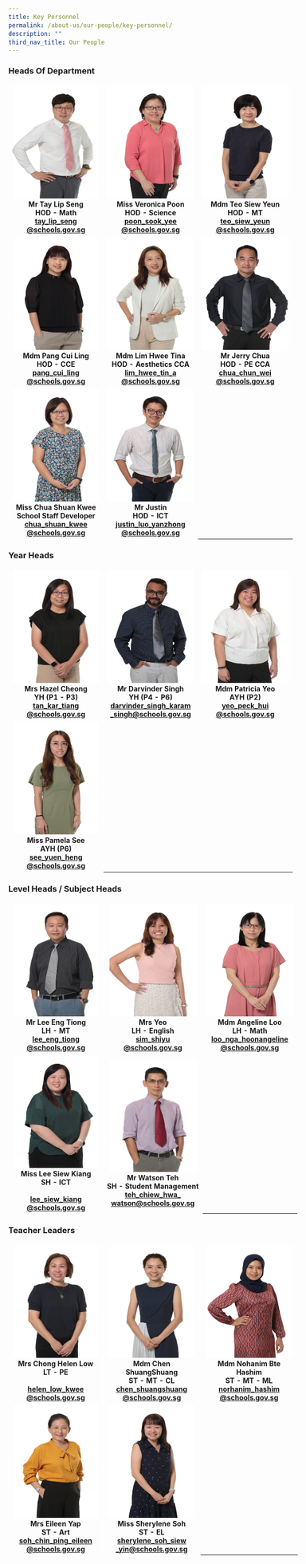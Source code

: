 ```yaml
---
title: Key Personnel
permalink: /about-us/our-people/key-personnel/
description: ""
third_nav_title: Our People
---
```

<h3>Heads Of Department</h3>

<table style="border-collapse:collapse;border-spacing:0;table-layout: fixed; width: 581px" class="tg">
	<thead>
		<tr>
			<th style="border-color:#ffffff;border-style:solid;border-width:1px;text-align:center;">
				<img src="/images/mr%20tay%20lip%20seng.JPG" alt="Mr_Tay_Lip_Seng_optimisedforweb.jpg" width="175" height="225">
				<br>Mr Tay Lip Seng<br>HOD - Math
				<br>
				<a href="mailto:tay_lip_seng@schools.gov.sg">tay_lip_seng<br>@schools.gov.sg</a>
				<br>
			</th>
			
<th style="border-color:#ffffff;border-style:solid;border-width:1px;text-align:center;">
				<img src="/images/miss%20veronica%20poon%20sook%20yee.JPG" alt="Miss_Veronica_Poon_optimisedforweb.jpg" width="175" height="225">
				<br>Miss Veronica Poon<br>HOD - Science
				<br>
				<a href="mailto:poon_sook_yee@schools.gov.sg">poon_sook_yee<br>@schools.gov.sg</a>
				<br>
			</th>
			
<th style="border-color:#ffffff;border-style:solid;border-width:1px;text-align:center;">
				<img src="/images/mdm%20teo%20siew%20yeun.JPG" alt="tn.Mdm_Teo_Siew_Yeun_optimisedforweb.jpg.mid.jpg" width="175" height="225">
				<br>Mdm Teo Siew Yeun<br>HOD - MT
				<br>
				<a href="mailto:teo_siew_yeun@schools.gov.sg">teo_siew_yeun<br>@schools.gov.sg</a>
				<br>
			</th></tr>
	</thead>

<tbody><tr><th style="border-color:#ffffff;border-style:solid;border-width:1px;text-align:center;">
				<img src="/images/mrs%20ong-pang%20cui%20ling.JPG" alt="Miss_wong_Pau_Hui_optimisedforweb.jpg" width="175" height="225">
				<br>Mdm Pang Cui Ling<br>HOD - CCE
				<br>
				<a href="mailto:pang_cui_ling@schools.gov.sg">pang_cui_ling<br>@schools.gov.sg</a>
				<br>
</th>

<th style="border-color:#ffffff;border-style:solid;border-width:1px;text-align:center;">
				<img src="/images/mdm%20lim%20hwee%20tin%20tina.JPG" alt="Mdm_Lim_Hwee_Tin_optimisedforweb.jpg" width="175" height="225">
				<br>Mdm Lim Hwee Tina<br>HOD - Aesthetics CCA
				<br>
				<a href="mailto:lim_hwee_tin_a@schools.gov.sg">lim_hwee_tin_a<br>@schools.gov.sg</a>
				<br></th>
			
<th style="border-color:#ffffff;border-style:solid;border-width:1px;text-align:center;">
				<img src="/images/mr%20jerry%20chua%20chun%20wei.JPG" alt="Mr Jerry Chua_optimisedforweb.jpg" width="175" height="225">
				<br>Mr Jerry Chua<br>HOD - PE CCA
				<br>
				<a href="mailto:chua_chun_wei@schools.gov.sg">chua_chun_wei<br>@schools.gov.sg</a>
				<br>
			</th>
			
</tr><tr><th style="border-color:#ffffff;border-style:solid;border-width:1px;text-align:center;">
				<img src="/images/miss%20chua%20shuan%20kwee.JPG" alt="IMG_9053.JPG" width="175" height="225">
				<br>Miss Chua Shuan Kwee<br>School Staff Developer
				<br>
				<a href="mailto:chua_shuan_kwee@schools.gov.sg">chua_shuan_kwee<br>@schools.gov.sg</a>
				<br></th>
	<th style="border-color:#ffffff;border-style:solid;border-width:1px;text-align:center;">
				<img src="/images/mr%20justin%20luo%20yanzhong.JPG" alt="Mr Justin Luo Yanzhong_optimisedforweb.jpg" width="175" height="225">
				<br>Mr Justin<br>HOD - ICT
				<br>
				<a href="mailto:justin_luo_yanzhong@schools.gov.sg">justin_luo_yanzhong<br>@schools.gov.sg</a>
			</th></tr>
			</tbody></table>

<h3>Year Heads</h3>

<table style="border-collapse:collapse;border-spacing:0;table-layout: fixed; width: 581px" class="tg">
	<thead>
		<tr>
			<th style="border-color:#ffffff;border-style:solid;border-width:1px;text-align:center;">
				<img src="/images/mrs%20hazel%20cheong-tan%20kar%20tiang.JPG" alt="tn.IMG_7629.JPG.mid.jpg" width="175" height="225">
				<br>Mrs Hazel Cheong<br>YH (P1 - P3)
				<br>
				<a href="mailto:tan_kar_tiang@schools.gov.sg">tan_kar_tiang<br>@schools.gov.sg</a><br>
			</th>
			
<th style="border-color:#ffffff;border-style:solid;border-width:1px;text-align:center;">
				<img src="/images/mr%20darvinder%20singh%20so%20k%20singh.JPG" alt="MR DARVINDER EDITER FINAL.jpg" width="175" height="225">
				<br>Mr Darvinder Singh<br>YH (P4 - P6)<br>
				<a href="mailto:darvinder_singh_karam_singh@schools.gov.sg">darvinder_singh_karam<br>_singh@schools.gov.sg</a>
				<br>
			</th>
			
<th style="border-color:#ffffff;border-style:solid;border-width:1px;text-align:center;">
				<img src="/images/mdm%20yeo%20peck%20hui%20patricia.JPG" alt="pat.jpg" width="175" height="225">
				<br>Mdm Patricia Yeo<br>AYH (P2)<br>
				<a href="mailto:yeo_peck_hui@schools.gov.sg">yeo_peck_hui<br>@schools.gov.sg</a><br>
			</th>
		</tr>
	</thead>

<tbody><tr><th style="border-color:#ffffff;border-style:solid;border-width:1px;text-align:center;">
				<img src="/images/ms%20pamela%20see%20yuen%20heng%20(1).JPG" alt="Miss Pamela See cropped.jpg" width="175" height="225">
				<br>Miss Pamela See<br>AYH (P6)
				<br>
				<a href="mailto:see_yuen_heng@schools.gov.sg">see_yuen_heng<br>@schools.gov.sg</a><br>
</th>
			</tr></tbody></table>


<h3>Level Heads / Subject Heads</h3>

<table style="border-collapse:collapse;border-spacing:0;table-layout: fixed; width: 581px" class="tg">
	<thead>
		<tr>
			<th style="border-color:#ffffff;border-style:solid;border-width:1px;text-align:center;">
				<img src="/images/mr%20lee%20eng%20tiong.JPG" alt="Lee Eng Tiong_optimisedforweb.jpg" width="175" height="225">
				<br>Mr Lee Eng Tiong<br>LH - MT
				<br>
				<a href="mailto:lee_eng_tiong@schools.gov.sg">lee_eng_tiong<br>@schools.gov.sg</a>
				<br>
			</th>
			
<th style="border-color:#ffffff;border-style:solid;border-width:1px;text-align:center;">
				<img src="/images/mrs%20yeo-sim%20shiyu.JPG" alt="Mdm_Sim_Shiyu_optimisedforweb.jpg" width="175" height="225">
				<br>Mrs Yeo<br>LH - English
				<br>
				<a href="mailto:sim_shiyu
@schools.gov.sg">sim_shiyu<br>@schools.gov.sg</a>
				<br>
			</th>
			
<th style="border-color:#ffffff;border-style:solid;border-width:1px;text-align:center;">
				<img src="/images/mdm%20angeline%20loo%20nga%20hoon.JPG" width="175" height="225">
				<br>Mdm Angeline Loo<br>LH - Math<br>
				<a href="mailto:loo_nga_hoonangeline@schools.gov.sg">loo_nga_hoonangeline<br>@schools.gov.sg</a><br>
			</th>
		</tr>
	</thead>
	
<tbody><tr>
<th style="border-color:#ffffff;border-style:solid;border-width:1px;text-align:center;">
				<img src="/images/miss%20lee%20siew%20kiang.JPG" alt="Miss_Lee_siew_Kiang_optimisedforweb.jpg" width="175" height="225">
				<br>Miss Lee Siew Kiang<br>SH - ICT
				<br><br>
				<a href="mailto:lee_siew_kiang@schools.gov.sg">lee_siew_kiang<br>@schools.gov.sg</a><br>
</th>

<th style="border-color:#ffffff;border-style:solid;border-width:1px;text-align:center;">
				<img src="/images/mr%20watson%20teh%20chiew%20hwa.JPG" alt="Mr Watson Tay cropped.jpg" width="175" height="225">
				<br>Mr Watson Teh<br>SH - Student Management
				<br>
				<a href="mailto:teh_chiew_hwa_watson@schools.gov.sg">teh_chiew_hwa_<br>watson@schools.gov.sg</a><br>
</th>
</tr>
</tbody></table>



### Teacher Leaders

<table style="border-collapse:collapse;border-spacing:0;table-layout: fixed; width: 581px" class="tg">
<tbody><tr>
<th style="border-color:#ffffff;border-style:solid;border-width:1px;text-align:center;">
				<img src="/images/mrs%20helen%20chong-low.JPG" alt="Mrs Helen Chong.jpg" width="175" height="225">
				<br>Mrs Chong Helen Low<br>LT - PE<br><br>
				<a href="mailto:helen_low_kwee_fong@schools.gov.sg">helen_low_kwee<br>@schools.gov.sg</a><br>
</th>
<th style="border-color:#ffffff;border-style:solid;border-width:1px;text-align:center;">
				<img src="/images/mdm%20chen%20shuangshuang.JPG" alt="tn.Mdm_Chen_ShuangShuang_optimisedforweb.jpg.mid.jpg" width="175" height="225">
				<br>Mdm Chen
ShuangShuang<br>ST - MT - CL<br>
				<a href="mailto:chen_shuangshuang@schools.gov.sg">chen_shuangshuang<br>@schools.gov.sg</a><br>
</th>
<th style="border-color:#ffffff;border-style:solid;border-width:1px;text-align:center;">
				<img src="/images/mdm%20norhanim%20bte%20hashim.JPG" alt="MdmHanim.jpeg" width="175" height="225">
				<br>Mdm Nohanim Bte Hashim<br>ST - MT - ML<br>
				<a href="mailto:norhanim_hashim@schools.gov.sg">norhanim_hashim<br>@schools.gov.sg</a><br>
</th>
</tr>
<tr>
<th style="border-color:#ffffff;border-style:solid;border-width:1px;text-align:center;">
				<img src="/images/mrs%20eileen%20yap-soh%20chin%20ping.JPG" width="175" height="225">
				<br>Mrs Eileen Yap<br>ST - Art<br>
				<a href="mailto:soh_chin_ping_eileen@schools.gov.sg">soh_chin_ping_eileen<br>@schools.gov.sg</a><br>
</th>
<th style="border-color:#ffffff;border-style:solid;border-width:1px;text-align:center;">
				<img src="/images/miss%20sherylene%20soh%20siew%20yin.JPG" alt="Sherylene Soh siew yin.jpg" width="175" height="225">
				<br>Miss Sherylene Soh<br>ST - EL<br>
				<a href="mailto:sherylene_soh_siew_yin@schools.gov.sg">sherylene_soh_siew<br>_yin@schools.gov.sg</a><br>
</th>
</tr>
</tbody></table>